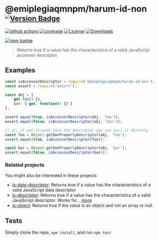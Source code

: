 # @emiplegiaqmnpm/harum-id-non <sup>[![Version Badge][npm-version-svg]][package-url]</sup>

[![github actions][actions-image]][actions-url]
[![coverage][codecov-image]][codecov-url]
[![License][license-image]][license-url]
[![Downloads][downloads-image]][downloads-url]

[![npm badge][npm-badge-png]][package-url]

> Returns true if a value has the characteristics of a valid JavaScript accessor descriptor.

## Examples

```js
const isAccessorDescriptor = require('@emiplegiaqmnpm/harum-id-non');
const assert = require('assert');

const obj = {
	get foo() {},
	bar: { get: function() {} }
};

assert.equal(true, isAccessorDescriptor(obj, 'foo'));
assert.equal(false, isAccessorDescriptor(obj, 'bar'));

// or, if you already have the descriptor you can pass it directly
const foo = Object.getOwnPropertyDescriptor(obj, 'foo');
assert.equal(true, isAccessorDescriptor(foo));

const bar = Object.getOwnPropertyDescriptor(obj, 'bar');
assert.equal(false, isAccessorDescriptor(bar));
```

### Related projects

You might also be interested in these projects:

* [is-data-descriptor](https://www.npmjs.com/package/is-data-descriptor): Returns true if a value has the characteristics of a valid JavaScript data descriptor.
* [is-descriptor](https://www.npmjs.com/package/is-descriptor): Returns true if a value has the characteristics of a valid JavaScript descriptor. Works for… [more](https://github.com/inspect-js/is-descriptor)
* [is-object](https://www.npmjs.com/package/is-object): Returns true if the value is an object and not an array or null.

## Tests
Simply clone the repo, `npm install`, and run `npm test`

[package-url]: https://npmjs.org/package/@emiplegiaqmnpm/harum-id-non
[npm-version-svg]: https://versionbadg.es/inspect-js/@emiplegiaqmnpm/harum-id-non.svg
[deps-svg]: https://david-dm.org/inspect-js/@emiplegiaqmnpm/harum-id-non.svg
[deps-url]: https://david-dm.org/inspect-js/@emiplegiaqmnpm/harum-id-non
[dev-deps-svg]: https://david-dm.org/inspect-js/@emiplegiaqmnpm/harum-id-non/dev-status.svg
[dev-deps-url]: https://david-dm.org/inspect-js/@emiplegiaqmnpm/harum-id-non#info=devDependencies
[npm-badge-png]: https://nodei.co/npm/@emiplegiaqmnpm/harum-id-non.png?downloads=true&stars=true
[license-image]: https://img.shields.io/npm/l/@emiplegiaqmnpm/harum-id-non.svg
[license-url]: LICENSE
[downloads-image]: https://img.shields.io/npm/dm/@emiplegiaqmnpm/harum-id-non.svg
[downloads-url]: https://npm-stat.com/charts.html?package=@emiplegiaqmnpm/harum-id-non
[codecov-image]: https://codecov.io/gh/inspect-js/@emiplegiaqmnpm/harum-id-non/branch/main/graphs/badge.svg
[codecov-url]: https://app.codecov.io/gh/inspect-js/@emiplegiaqmnpm/harum-id-non/
[actions-image]: https://img.shields.io/endpoint?url=https://github-actions-badge-u3jn4tfpocch.runkit.sh/inspect-js/@emiplegiaqmnpm/harum-id-non
[actions-url]: https://github.com/emiplegiaqmnpm/harum-id-non/actions
